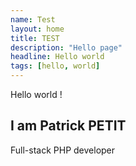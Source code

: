 ```yaml
---
name: Test
layout: home
title: TEST
description: "Hello page"
headline: Hello world
tags: [hello, world]
---
```


<section>
    <div class="container">
        <p>Hello world !</p>
    </div>
</section>

<section>
    <div class="container">
    <h1>I am Patrick PETIT</h1>
    <p>Full-stack PHP developer</p>
    </div>
</section>
